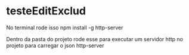 # testeEditExclud

No terminal rode isso
npm install -g http-server

Dentro da pasta do projeto rode esse para executar um servidor http no projeto para carregar o json
http-server
